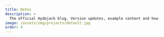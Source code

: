 ```yaml
---
title: Notes
description: >
  The official Hydejack blog. Version updates, example content and how-to guides on how to blog with Jekyll.
image: /assets/img/projects/default.jpg
order: 4
---
```

